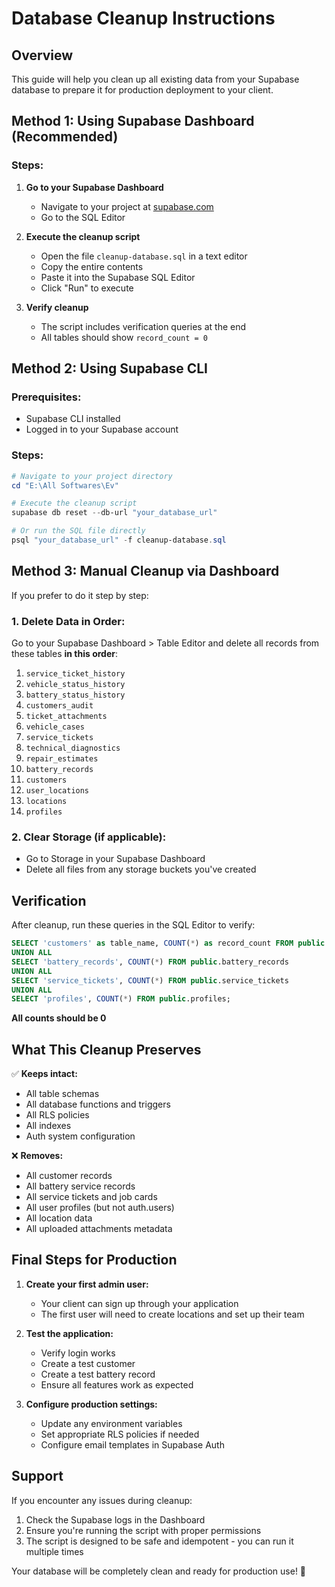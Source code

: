 # Database Cleanup Instructions

## Overview
This guide will help you clean up all existing data from your Supabase database to prepare it for production deployment to your client.

## Method 1: Using Supabase Dashboard (Recommended)

### Steps:
1. **Go to your Supabase Dashboard**
   - Navigate to your project at [supabase.com](https://supabase.com)
   - Go to the SQL Editor

2. **Execute the cleanup script**
   - Open the file `cleanup-database.sql` in a text editor
   - Copy the entire contents
   - Paste it into the Supabase SQL Editor
   - Click "Run" to execute

3. **Verify cleanup**
   - The script includes verification queries at the end
   - All tables should show `record_count = 0`

## Method 2: Using Supabase CLI

### Prerequisites:
- Supabase CLI installed
- Logged in to your Supabase account

### Steps:
```powershell
# Navigate to your project directory
cd "E:\All Softwares\Ev"

# Execute the cleanup script
supabase db reset --db-url "your_database_url"

# Or run the SQL file directly
psql "your_database_url" -f cleanup-database.sql
```

## Method 3: Manual Cleanup via Dashboard

If you prefer to do it step by step:

### 1. Delete Data in Order:
Go to your Supabase Dashboard > Table Editor and delete all records from these tables **in this order**:

1. `service_ticket_history`
2. `vehicle_status_history`  
3. `battery_status_history`
4. `customers_audit`
5. `ticket_attachments`
6. `vehicle_cases`
7. `service_tickets`
8. `technical_diagnostics`
9. `repair_estimates`
10. `battery_records`
11. `customers`
12. `user_locations`
13. `locations`
14. `profiles`

### 2. Clear Storage (if applicable):
- Go to Storage in your Supabase Dashboard
- Delete all files from any storage buckets you've created

## Verification

After cleanup, run these queries in the SQL Editor to verify:

```sql
SELECT 'customers' as table_name, COUNT(*) as record_count FROM public.customers
UNION ALL
SELECT 'battery_records', COUNT(*) FROM public.battery_records
UNION ALL
SELECT 'service_tickets', COUNT(*) FROM public.service_tickets
UNION ALL
SELECT 'profiles', COUNT(*) FROM public.profiles;
```

**All counts should be 0**

## What This Cleanup Preserves

✅ **Keeps intact:**
- All table schemas
- All database functions and triggers
- All RLS policies
- All indexes
- Auth system configuration

❌ **Removes:**
- All customer records
- All battery service records
- All service tickets and job cards
- All user profiles (but not auth.users)
- All location data
- All uploaded attachments metadata

## Final Steps for Production

1. **Create your first admin user:**
   - Your client can sign up through your application
   - The first user will need to create locations and set up their team

2. **Test the application:**
   - Verify login works
   - Create a test customer
   - Create a test battery record
   - Ensure all features work as expected

3. **Configure production settings:**
   - Update any environment variables
   - Set appropriate RLS policies if needed
   - Configure email templates in Supabase Auth

## Support

If you encounter any issues during cleanup:
1. Check the Supabase logs in the Dashboard
2. Ensure you're running the script with proper permissions
3. The script is designed to be safe and idempotent - you can run it multiple times

Your database will be completely clean and ready for production use! 🚀
